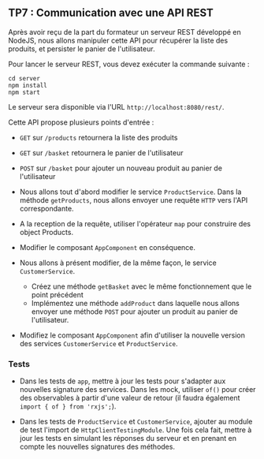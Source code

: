 ## TP7 : Communication avec une API REST

Après avoir reçu de la part du formateur un serveur REST développé en NodeJS, nous allons manipuler cette API pour récupérer la liste des produits, et persister le panier de l'utilisateur.

Pour lancer le serveur REST, vous devez exécuter la commande suivante :

```shell
cd server
npm install
npm start
```

Le serveur sera disponible via l'URL `http://localhost:8080/rest/`.

Cette API propose plusieurs points d'entrée :

- `GET` sur `/products` retournera la liste des produits
- `GET` sur `/basket`  retournera le panier de l'utilisateur
- `POST` sur `/basket` pour ajouter un nouveau produit au panier de l'utilisateur

- Nous allons tout d'abord modifier le service `ProductService`. Dans la méthode `getProducts`, nous allons envoyer une requête `HTTP` vers l'API correspondante.

- A la reception de la requête, utiliser l'opérateur `map` pour construire des object Products.

- Modifier le composant `AppComponent` en conséquence.

- Nous allons à présent modifier, de la même façon, le service `CustomerService`.
  - Créez une méthode `getBasket` avec le même fonctionnement que le point précédent
  - Implémentez une méthode `addProduct` dans laquelle nous allons envoyer une méthode `POST` pour ajouter un produit au panier de l'utilisateur.


- Modifiez le composant `AppComponent` afin d'utiliser la nouvelle version des services `CustomerService` et `ProductService`.

### Tests

- Dans les tests de `app`, mettre à jour les tests pour s'adapter aux nouvelles signature des services. Dans les mock, utiliser `of()` pour créer des observables à partir d'une valeur de retour (il faudra également `import { of } from 'rxjs';`).

- Dans les tests de `ProductService` et `CustomerService`, ajouter au module de test l'import de `HttpClientTestingModule`. Une fois cela fait, mettre à jour les tests en simulant les réponses du serveur et en prenant en compte les nouvelles signatures des méthodes.
